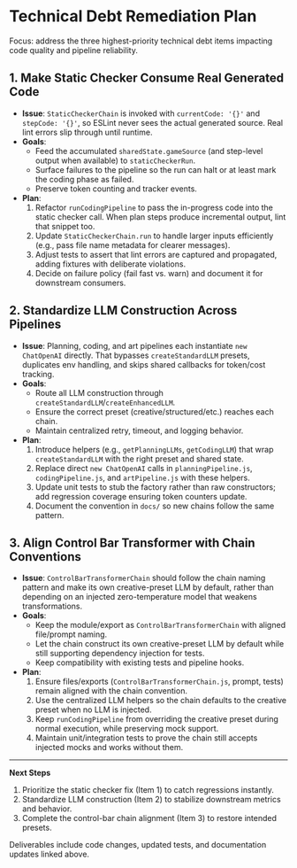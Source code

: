 # Technical Debt Remediation Plan

Focus: address the three highest-priority technical debt items impacting code quality and pipeline reliability.

## 1. Make Static Checker Consume Real Generated Code
- **Issue**: `StaticCheckerChain` is invoked with `currentCode: '{}'` and `stepCode: '{}'`, so ESLint never sees the actual generated source. Real lint errors slip through until runtime.
- **Goals**:
  - Feed the accumulated `sharedState.gameSource` (and step-level output when available) to `staticCheckerRun`.
  - Surface failures to the pipeline so the run can halt or at least mark the coding phase as failed.
  - Preserve token counting and tracker events.
- **Plan**:
  1. Refactor `runCodingPipeline` to pass the in-progress code into the static checker call. When plan steps produce incremental output, lint that snippet too.
  2. Update `StaticCheckerChain.run` to handle larger inputs efficiently (e.g., pass file name metadata for clearer messages).
  3. Adjust tests to assert that lint errors are captured and propagated, adding fixtures with deliberate violations.
  4. Decide on failure policy (fail fast vs. warn) and document it for downstream consumers.

## 2. Standardize LLM Construction Across Pipelines
- **Issue**: Planning, coding, and art pipelines each instantiate `new ChatOpenAI` directly. That bypasses `createStandardLLM` presets, duplicates env handling, and skips shared callbacks for token/cost tracking.
- **Goals**:
  - Route all LLM construction through `createStandardLLM`/`createEnhancedLLM`.
  - Ensure the correct preset (creative/structured/etc.) reaches each chain.
  - Maintain centralized retry, timeout, and logging behavior.
- **Plan**:
  1. Introduce helpers (e.g., `getPlanningLLMs`, `getCodingLLM`) that wrap `createStandardLLM` with the right preset and shared state.
  2. Replace direct `new ChatOpenAI` calls in `planningPipeline.js`, `codingPipeline.js`, and `artPipeline.js` with these helpers.
  3. Update unit tests to stub the factory rather than raw constructors; add regression coverage ensuring token counters update.
  4. Document the convention in `docs/` so new chains follow the same pattern.

## 3. Align Control Bar Transformer with Chain Conventions
- **Issue**: `ControlBarTransformerChain` should follow the chain naming pattern and make its own creative-preset LLM by default, rather than depending on an injected zero-temperature model that weakens transformations.
- **Goals**:
  - Keep the module/export as `ControlBarTransformerChain` with aligned file/prompt naming.
  - Let the chain construct its own creative-preset LLM by default while still supporting dependency injection for tests.
  - Keep compatibility with existing tests and pipeline hooks.
- **Plan**:
  1. Ensure files/exports (`ControlBarTransformerChain.js`, prompt, tests) remain aligned with the chain convention.
  2. Use the centralized LLM helpers so the chain defaults to the creative preset when no LLM is injected.
  3. Keep `runCodingPipeline` from overriding the creative preset during normal execution, while preserving mock support.
  4. Maintain unit/integration tests to prove the chain still accepts injected mocks and works without them.

---
**Next Steps**
1. Prioritize the static checker fix (Item 1) to catch regressions instantly.
2. Standardize LLM construction (Item 2) to stabilize downstream metrics and behavior.
3. Complete the control-bar chain alignment (Item 3) to restore intended presets.

Deliverables include code changes, updated tests, and documentation updates linked above.
